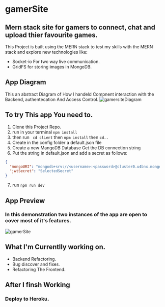 # gamerSite
## Mern stack site for gamers to connect, chat and upload thier favourite games. 

This Project is built using the MERN stack to test my skills with the MERN stack and explore new technologies like: 
 * Socket-io For two way live communication.
 * GridFS for storing images in MongoDB.

## App Diagram
This an abstract Diagram of How I handeld Compnent interaction with the Backend, authentecation And Access Control. 
![gamersiteDiagram](https://user-images.githubusercontent.com/78625404/175077427-08a4a08e-9fa6-4ad7-8597-8f3fe67e47b0.png)

## To try This app You need to.
1. Clone this Project Repo.
2. run in your terminal ``` npm install ```
3. then run ``` cd client``` then ``` npm install ``` then ``` cd.. ```
4. Create in the config folder a default.json file
5. Create a new MangoDB Database Get the DB connection string
6. Put the string in default.json and add a secret as follows:
``` JSON
{
  "mongoURI": "mongodb+srv://<username>:<password>@cluster0.u4bnx.mongodb.net/myFirstDatabase?retryWrites=true&w=majority",
  "jwtSecret": "SelectedSecret"
}
```
7. run ```npm run dev```

## App Preview
### In this demonstration two instances of the app are open to cover most of it's features. 
![gamerSite](https://user-images.githubusercontent.com/78625404/175083654-e497659c-0dfb-478d-aeef-e5ea4325e543.png)

## What I'm Currentlly working on.
* Backend Refactoring.
* Bug discover and fixes.
* Refactoring The Frontend.

## After I finsh Working 
### Deploy to Heroku.
